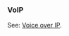 ### VoIP

<p class="c8"><span>See: </span><span class="c2"><a class="c3" href="#h.k9c3o28fbg3b">Voice over IP</a></span><span class="c0">.</span></p>